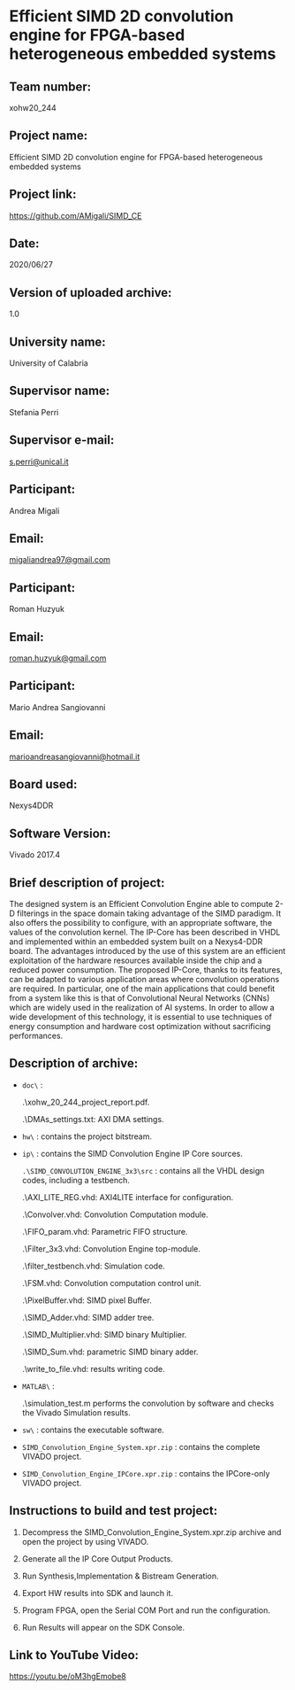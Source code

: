 # Efficient SIMD 2D convolution engine for FPGA-based heterogeneous embedded systems

## Team number: 
xohw20_244

## Project name: 
Efficient SIMD 2D convolution engine for FPGA-based heterogeneous embedded systems

## Project link:
https://github.com/AMigali/SIMD_CE

## Date: 
2020/06/27

## Version of uploaded archive: 
1.0

## University name: 
University of Calabria

## Supervisor name: 
Stefania Perri

## Supervisor e-mail: 
s.perri@unical.it

## Participant: 
Andrea Migali
## Email: 
migaliandrea97@gmail.com

## Participant: 
Roman Huzyuk
## Email: 
roman.huzyuk@gmail.com

## Participant: 
Mario Andrea Sangiovanni
## Email: 
marioandreasangiovanni@hotmail.it

## Board used: 
Nexys4DDR

## Software Version: 
Vivado 2017.4

## Brief description of project: 
The designed system is an Efficient Convolution Engine able to compute 2-D filterings in the 
space domain taking advantage of the SIMD paradigm. It also offers the possibility to configure, with 
an appropriate software, the values of the convolution kernel. The IP-Core has been described in 
VHDL and implemented within an embedded system built on a Nexys4-DDR board. The advantages 
introduced by the use of this system are an efficient exploitation of the hardware resources available 
inside the chip and a reduced power consumption. 
The proposed IP-Core, thanks to its features, can be adapted to various application areas 
where convolution operations are required. In particular, one of the main applications that could 
benefit from a system like this is that of Convolutional Neural Networks (CNNs) which are widely 
used in the realization of AI systems. In order to allow a wide development of this technology, it is 
essential to use techniques of energy consumption and hardware cost optimization without sacrificing performances.



## Description of archive:

- `doc\` :

     .\xohw_20_244_project_report.pdf.
	
     .\DMAs_settings.txt: AXI DMA settings.
	
- `hw\` : contains the project bitstream.

- `ip\` : contains the SIMD Convolution Engine IP Core sources.

    `.\SIMD_CONVOLUTION_ENGINE_3x3\src` : contains all the VHDL design codes, including a testbench.	
	
     .\AXI_LITE_REG.vhd: AXI4LITE interface for configuration.

     .\Convolver.vhd: Convolution Computation module.

     .\FIFO_param.vhd: Parametric FIFO structure.

     .\Filter_3x3.vhd: Convolution Engine top-module.

     .\filter_testbench.vhd: Simulation code.

     .\FSM.vhd: Convolution computation control unit.

     .\PixelBuffer.vhd: SIMD pixel Buffer.
	
     .\SIMD_Adder.vhd: SIMD adder tree.

     .\SIMD_Multiplier.vhd: SIMD binary Multiplier.

     .\SIMD_Sum.vhd: parametric SIMD binary adder.

     .\write_to_file.vhd: results writing code.

- `MATLAB\` : 

    .\simulation_test.m performs the convolution by software and checks the Vivado Simulation results.

- `sw\` : contains the executable software.

- `SIMD_Convolution_Engine_System.xpr.zip` : contains the complete VIVADO project.

- `SIMD_Convolution_Engine_IPCore.xpr.zip` : contains the IPCore-only VIVADO project.

## Instructions to build and test project: 

1. Decompress the SIMD_Convolution_Engine_System.xpr.zip archive and open the project by using VIVADO.

2. Generate all the IP Core Output Products.

3. Run Synthesis,Implementation & Bistream Generation.

4. Export HW results into SDK and launch it.

5. Program FPGA, open the Serial COM Port and run the configuration.

6. Run Results will appear on the SDK Console.


## Link to YouTube Video:

https://youtu.be/oM3hgEmobe8

